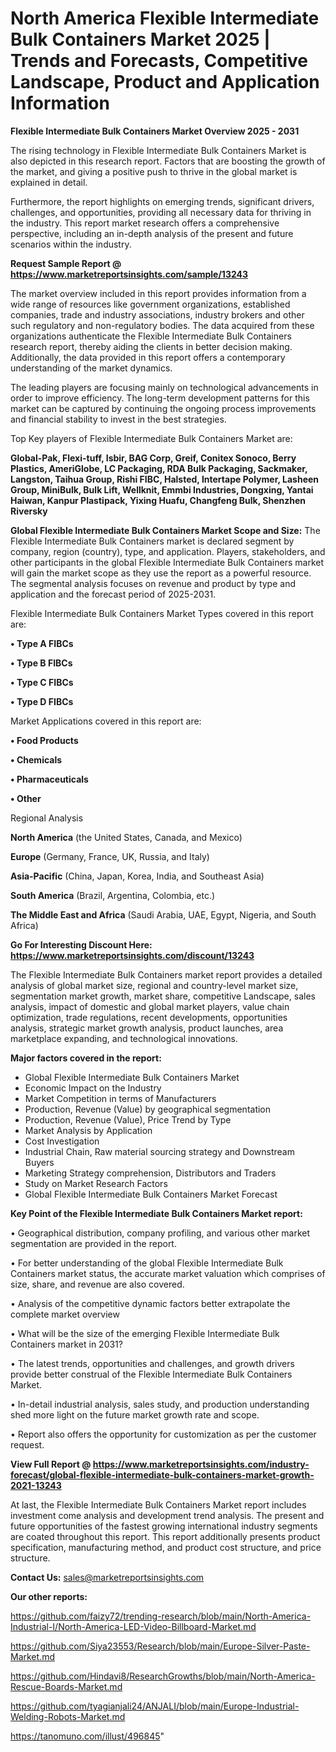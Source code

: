 # North America Flexible Intermediate Bulk Containers Market 2025 | Trends and Forecasts, Competitive Landscape, Product and Application Information

<Strong> Flexible Intermediate Bulk Containers Market Overview 2025 - 2031</strong>

The rising technology in Flexible Intermediate Bulk Containers Market is also depicted in this research report. Factors that are boosting the growth of the market, and giving a positive push to thrive in the global market is explained in detail.

Furthermore, the report highlights on emerging trends, significant drivers, challenges, and opportunities, providing all necessary data for thriving in the industry. This report market research offers a comprehensive perspective, including an in-depth analysis of the present and future scenarios within the industry.

<strong>Request Sample Report @ <a href=https://www.marketreportsinsights.com/sample/13243>https://www.marketreportsinsights.com/sample/13243</a></strong>

The market overview included in this report provides information from a wide range of resources like government organizations, established companies, trade and industry associations, industry brokers and other such regulatory and non-regulatory bodies. The data acquired from these organizations authenticate the Flexible Intermediate Bulk Containers research report, thereby aiding the clients in better decision making. Additionally, the data provided in this report offers a contemporary understanding of the market dynamics.

The leading players are focusing mainly on technological advancements in order to improve efficiency. The long-term development patterns for this market can be captured by continuing the ongoing process improvements and financial stability to invest in the best strategies.

Top Key players of Flexible Intermediate Bulk Containers Market are:

<strong>Global-Pak, Flexi-tuff, Isbir, BAG Corp, Greif, Conitex Sonoco, Berry Plastics, AmeriGlobe, LC Packaging, RDA Bulk Packaging, Sackmaker, Langston, Taihua Group, Rishi FIBC, Halsted, Intertape Polymer, Lasheen Group, MiniBulk, Bulk Lift, Wellknit, Emmbi Industries, Dongxing, Yantai Haiwan, Kanpur Plastipack, Yixing Huafu, Changfeng Bulk, Shenzhen Riversky</strong>

<strong><b>Global Flexible Intermediate Bulk Containers Market Scope and Size:</b></strong>
The Flexible Intermediate Bulk Containers market is declared segment by company, region (country), type, and application. Players, stakeholders, and other participants in the global Flexible Intermediate Bulk Containers market will gain the market scope as they use the report as a powerful resource. The segmental analysis focuses on revenue and product by type and application and the forecast period of 2025-2031.

Flexible Intermediate Bulk Containers Market Types covered in this report are:

<strong>• Type A FIBCs

• Type B FIBCs

• Type C FIBCs

• Type D FIBCs</strong>

Market Applications covered in this report are:

<strong>• Food Products

• Chemicals

• Pharmaceuticals

• Other</strong> 

Regional Analysis

<strong>North America</strong> (the United States, Canada, and Mexico)

<strong>Europe</strong> (Germany, France, UK, Russia, and Italy)

<strong>Asia-Pacific</strong> (China, Japan, Korea, India, and Southeast Asia)

<strong>South America</strong> (Brazil, Argentina, Colombia, etc.)

<strong>The Middle East and Africa</strong> (Saudi Arabia, UAE, Egypt, Nigeria, and South Africa)

<strong>Go For Interesting Discount Here: <a href=https://www.marketreportsinsights.com/discount/13243>https://www.marketreportsinsights.com/discount/13243</a></strong>

The Flexible Intermediate Bulk Containers market report provides a detailed analysis of global market size, regional and country-level market size, segmentation market growth, market share, competitive Landscape, sales analysis, impact of domestic and global market players, value chain optimization, trade regulations, recent developments, opportunities analysis, strategic market growth analysis, product launches, area marketplace expanding, and technological innovations.

<strong><b>Major factors covered in the report:</b></strong>
<ul>
  <li>Global Flexible Intermediate Bulk Containers Market </li>
  <li>Economic Impact on the Industry</li>
  <li>Market Competition in terms of Manufacturers</li>
  <li>Production, Revenue (Value) by geographical segmentation</li>
  <li>Production, Revenue (Value), Price Trend by Type</li>
  <li>Market Analysis by Application</li>
  <li>Cost Investigation</li>
  <li>Industrial Chain, Raw material sourcing strategy and Downstream Buyers</li>
  <li>Marketing Strategy comprehension, Distributors and Traders</li>
  <li>Study on Market Research Factors</li>
  <li>Global Flexible Intermediate Bulk Containers Market Forecast</li>
</ul>

<strong><b>Key Point of the Flexible Intermediate Bulk Containers Market report:</b></strong>

• Geographical distribution, company profiling, and various other market segmentation are provided in the report.

• For better understanding of the global Flexible Intermediate Bulk Containers market status, the accurate market valuation which comprises of size, share, and revenue are also covered.

• Analysis of the competitive dynamic factors better extrapolate the complete market overview

• What will be the size of the emerging Flexible Intermediate Bulk Containers market in 2031?

• The latest trends, opportunities and challenges, and growth drivers provide better construal of the Flexible Intermediate Bulk Containers Market.

• In-detail industrial analysis, sales study, and production understanding shed more light on the future market growth rate and scope.

• Report also offers the opportunity for customization as per the customer request.

<strong><b>View Full Report @ <a href=https://www.marketreportsinsights.com/industry-forecast/global-flexible-intermediate-bulk-containers-market-growth-2021-13243>https://www.marketreportsinsights.com/industry-forecast/global-flexible-intermediate-bulk-containers-market-growth-2021-13243</a></b></strong>


At last, the Flexible Intermediate Bulk Containers Market report includes investment come analysis and development trend analysis. The present and future opportunities of the fastest growing international industry segments are coated throughout this report. This report additionally presents product specification, manufacturing method, and product cost structure, and price structure.

<strong>Contact Us:</strong>
sales@marketreportsinsights.com

<strong>Our other reports:</strong>

<a href=https://github.com/faizy72/trending-research/blob/main/North-America-Industrial-I/North-America-LED-Video-Billboard-Market.md>https://github.com/faizy72/trending-research/blob/main/North-America-Industrial-I/North-America-LED-Video-Billboard-Market.md</a>

<a href=https://github.com/Siya23553/Research/blob/main/Europe-Silver-Paste-Market.md>https://github.com/Siya23553/Research/blob/main/Europe-Silver-Paste-Market.md</a>

<a href=https://github.com/Hindavi8/ResearchGrowths/blob/main/North-America-Rescue-Boards-Market.md>https://github.com/Hindavi8/ResearchGrowths/blob/main/North-America-Rescue-Boards-Market.md</a>

<a href=https://github.com/tyagianjali24/ANJALI/blob/main/Europe-Industrial-Welding-Robots-Market.md>https://github.com/tyagianjali24/ANJALI/blob/main/Europe-Industrial-Welding-Robots-Market.md</a>

<a href=https://tanomuno.com/illust/496845>https://tanomuno.com/illust/496845</a>"
